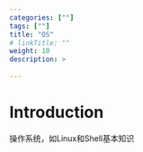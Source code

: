 ```yaml
---
categories: [""] 
tags: [""] 
title: "OS"
# linkTitle: ""
weight: 10
description: >
  
---
```


# Introduction
操作系统，如Linux和Shell基本知识
